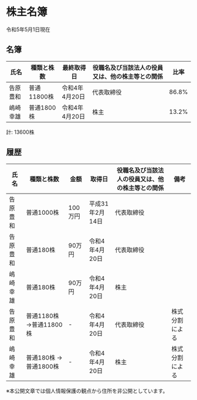 # 株主名簿

令和5年5月1日現在

## 名簿

|氏名|種類と株数|最終取得日|役職名及び当該法人の役員又は、他の株主等との関係|比率|
|----|----|----|----|----|
|告原豊和|普通11800株|令和4年4月20日|代表取締役|86.8%|
|嶋崎幸雄|普通1800株|令和4年4月20日|株主|13.2%|

計: 13600株

## 履歴

|氏名|種類と株数|金額|取得日|役職名及び当該法人の役員又は、他の株主等との関係|備考|
|----|----|----|----|----|----|
|告原豊和|普通1000株|100万円|平成31年2月14日|代表取締役|
|告原豊和|普通180株|90万円|令和4年4月20日|代表取締役|
|嶋崎幸雄|普通180株|90万円|令和4年4月20日|株主|
|告原豊和|普通1180株 ->普通11800株|-|令和4年4月20日|代表取締役|株式分割による|
|嶋崎幸雄|普通180株 ->普通1800株|-|令和4年4月20日|株主|株式分割による|

※本公開文章では個人情報保護の観点から住所を非公開としています。
